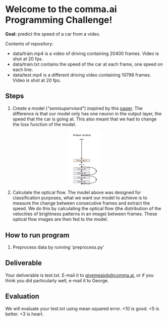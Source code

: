 Welcome to the comma.ai Programming Challenge!
======

**Goal:** predict the speed of a car from a video.

Contents of repository:
- data/train.mp4 is a video of driving containing 20400 frames. Video is shot at 20 fps.
- data/train.txt contains the speed of the car at each frame, one speed on each line.
- data/test.mp4 is a different driving video containing 10798 frames. Video is shot at 20 fps.

Steps
-----
1. Create a model (*"semisupervised"*) inspired by this [paper](https://ai.facebook.com/blog/billion-scale-semi-supervised-learning/). The difference is that our model only has one neuron in the output layer, the speed that the car is going at. This also meant that we had to change the loss function of the model.

<p align="center">
    <img width="20%" src="media/diagram_model.gif" alt="Model Architecture"/>
</p>

2. Calculate the optical flow. The model above was designed for classification purposes, what we want our model to achieve is to measure the change between consecutive frames and extract the speed. We do this by calculating the optical flow (the distribution of the velocities of brightness patterns in an image) between frames. These optical flow images are then fed to the model.


How to run program
-----
1. Preprocess data by running 'preprocess.py'



Deliverable
-----

Your deliverable is test.txt. E-mail it to givemeajob@comma.ai, or if you think you did particularly well, e-mail it to George.

Evaluation
-----

We will evaluate your test.txt using mean squared error. <10 is good. <5 is better. <3 is heart.


